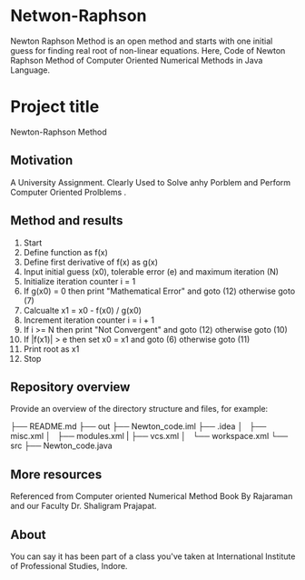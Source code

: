 # Netwon-Raphson
Newton Raphson Method is an open method and starts with one initial guess for finding real root of non-linear equations. Here, Code of Newton Raphson Method of Computer Oriented Numerical Methods in Java Language.
# Project title

Newton-Raphson Method


## Motivation

A University Assignment. Clearly Used to Solve anhy Porblem and Perform Computer Oriented Prolblems .


## Method and results

1. Start
2. Define function as f(x)
3. Define first derivative of f(x) as g(x)
4. Input initial guess (x0), tolerable error (e) 
   and maximum iteration (N)
5. Initialize iteration counter i = 1
6. If g(x0) = 0 then print "Mathematical Error" 
   and goto (12) otherwise goto (7) 
7. Calcualte x1 = x0 - f(x0) / g(x0)
8. Increment iteration counter i = i + 1
9. If i >= N then print "Not Convergent" 
   and goto (12) otherwise goto (10) 
10. If |f(x1)| > e then set x0 = x1 
    and goto (6) otherwise goto (11)
11. Print root as x1
12. Stop

## Repository overview

Provide an overview of the directory structure and files, for example:

├── README.md
├── out
├── Newton_code.iml
├── .idea
│   ├── misc.xml
│   ├── modules.xml
|   ├── vcs.xml
│   └── workspace.xml
└── src
    ├── Newton_code.java



## More resources

Referenced from Computer oriented Numerical Method Book By Rajaraman and our Faculty Dr. Shaligram Prajapat.


## About

You can say it has been part of a class you've taken at International Institute of Professional Studies, Indore.

